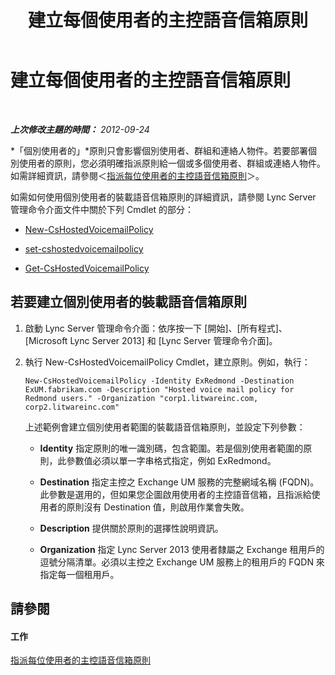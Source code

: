 ﻿---
title: 建立每個使用者的主控語音信箱原則
TOCTitle: 建立每個使用者的主控語音信箱原則
ms:assetid: 39018a7c-e0c3-46a2-be4e-05604ec67a50
ms:mtpsurl: https://technet.microsoft.com/zh-tw/library/Gg425867(v=OCS.15)
ms:contentKeyID: 49290615
ms.date: 08/10/2015
mtps_version: v=OCS.15
ms.translationtype: HT
---

# 建立每個使用者的主控語音信箱原則

 

_**上次修改主題的時間：** 2012-09-24_

*「個別使用者的」*原則只會影響個別使用者、群組和連絡人物件。若要部署個別使用者的原則，您必須明確指派原則給一個或多個使用者、群組或連絡人物件。如需詳細資訊，請參閱＜[指派每位使用者的主控語音信箱原則](lync-server-2013-assign-a-per-user-hosted-voice-mail-policy.md)＞。

如需如何使用個別使用者的裝載語音信箱原則的詳細資訊，請參閱 Lync Server 管理命令介面文件中關於下列 Cmdlet 的部分：

  - [New-CsHostedVoicemailPolicy](https://docs.microsoft.com/en-us/powershell/module/skype/New-CsHostedVoicemailPolicy)

  - [set-cshostedvoicemailpolicy](https://docs.microsoft.com/en-us/powershell/module/skype/Set-CsHostedVoicemailPolicy)

  - [Get-CsHostedVoicemailPolicy](https://docs.microsoft.com/en-us/powershell/module/skype/Get-CsHostedVoicemailPolicy)

## 若要建立個別使用者的裝載語音信箱原則

1.  啟動 Lync Server 管理命令介面：依序按一下 \[開始\]、\[所有程式\]、\[Microsoft Lync Server 2013\] 和 \[Lync Server 管理命令介面\]。

2.  執行 New-CsHostedVoicemailPolicy Cmdlet，建立原則。例如，執行：
    
        New-CsHostedVoicemailPolicy -Identity ExRedmond -Destination ExUM.fabrikam.com -Description "Hosted voice mail policy for Redmond users." -Organization "corp1.litwareinc.com, corp2.litwareinc.com"
    
    上述範例會建立個別使用者範圍的裝載語音信箱原則，並設定下列參數：
    
      - **Identity** 指定原則的唯一識別碼，包含範圍。若是個別使用者範圍的原則，此參數值必須以單一字串格式指定，例如 ExRedmond。
    
      - **Destination** 指定主控之 Exchange UM 服務的完整網域名稱 (FQDN)。此參數是選用的，但如果您企圖啟用使用者的主控語音信箱，且指派給使用者的原則沒有 Destination 值，則啟用作業會失敗。
    
      - **Description** 提供關於原則的選擇性說明資訊。
    
      - **Organization** 指定 Lync Server 2013 使用者隸屬之 Exchange 租用戶的逗號分隔清單。必須以主控之 Exchange UM 服務上的租用戶的 FQDN 來指定每一個租用戶。

## 請參閱

#### 工作

[指派每位使用者的主控語音信箱原則](lync-server-2013-assign-a-per-user-hosted-voice-mail-policy.md)

